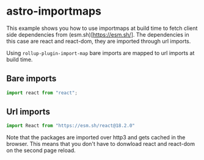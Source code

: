 # astro-importmaps

This example shows you how to use importmaps at build time to fetch client side dependencies from (esm.sh)[https://esm.sh/]. The dependencies in this case are react and react-dom, they are imported through url imports.

Using `rollup-plugin-import-map` bare imports are mapped to url imports at build time.

## Bare imports
```javascript
import react from "react";
```

## Url imports
```javascript
import React from "https://esm.sh/react@18.2.0"
```

Note that the packages are imported over http3 and gets cached in the browser. This means that you don't have to donwload react and react-dom on the second page reload.
